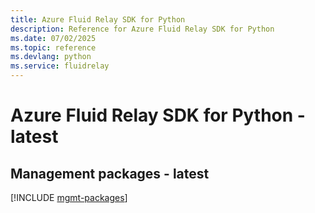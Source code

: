 ```yaml
---
title: Azure Fluid Relay SDK for Python
description: Reference for Azure Fluid Relay SDK for Python
ms.date: 07/02/2025
ms.topic: reference
ms.devlang: python
ms.service: fluidrelay
---
```

# Azure Fluid Relay SDK for Python - latest

## Management packages - latest
[!INCLUDE [mgmt-packages](fluid-relay-mgmt-index.md)]
